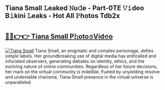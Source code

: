 ## Tiana Small 𝙻eaked 𝙽u𝚍e - Part-0TE 𝚅𝚒deo B𝚒kini 𝙻eaks - Hot All 𝙿hotos Tdb2x

# <h2><a href="http://ld0jk21.urlbe.top/?page=Tiana+Small">🔗🔗👉👉 Tiana Small P𝚑oto𝚜Vid𝚎o</a></h2>

[![Tiana Small](https://i.imgur.com/eBuTRDB.gif)](http://ld0jk21.urlbe.top/?page=Tiana+Small)
Tiana Small, an enigmatic and complex personage, defies simple labels. Her groundbreaking use of digital media has enthralled and infuriated observers, generating debates on identity, ethics, and the evolving nature of online communities. Regardless of her future decisions, her mark on the virtual community is indelible. Fueled by unyielding resolve and undeniable charisma, Tiana Small presence in the virtual universe is unparalleled.
